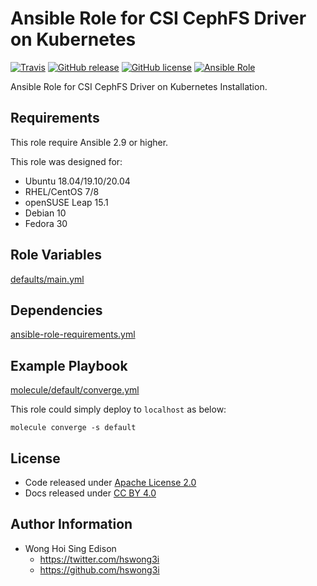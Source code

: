 # Ansible Role for CSI CephFS Driver on Kubernetes

[![Travis](https://img.shields.io/travis/com/alvistack/ansible-role-kubernetes_csi_cephfs.svg)](https://travis-ci.com/alvistack/ansible-role-kubernetes_csi_cephfs)
[![GitHub release](https://img.shields.io/github/release/alvistack/ansible-role-kubernetes_csi_cephfs.svg)](https://github.com/alvistack/ansible-role-kubernetes_csi_cephfs)
[![GitHub license](https://img.shields.io/github/license/alvistack/ansible-role-kubernetes_csi_cephfs.svg)](https://github.com/alvistack/ansible-role-kubernetes_csi_cephfs/blob/master/LICENSE)
[![Ansible Role](https://img.shields.io/badge/galaxy-alvistack.kubernetes_csi_cephfs-blue.svg)](https://galaxy.ansible.com/alvistack/kubernetes_csi_cephfs)

Ansible Role for CSI CephFS Driver on Kubernetes Installation.

## Requirements

This role require Ansible 2.9 or higher.

This role was designed for:

  - Ubuntu 18.04/19.10/20.04
  - RHEL/CentOS 7/8
  - openSUSE Leap 15.1
  - Debian 10
  - Fedora 30

## Role Variables

[defaults/main.yml](defaults/main.yml)

## Dependencies

[ansible-role-requirements.yml](ansible-role-requirements.yml)

## Example Playbook

[molecule/default/converge.yml](molecule/default/converge.yml)

This role could simply deploy to `localhost` as below:

    molecule converge -s default

## License

  - Code released under [Apache License 2.0](LICENSE)
  - Docs released under [CC BY 4.0](http://creativecommons.org/licenses/by/4.0/)

## Author Information

  - Wong Hoi Sing Edison
      - <https://twitter.com/hswong3i>
      - <https://github.com/hswong3i>
